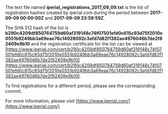 The text file named **iperial_registrations_2017_09_09.txt** is the list of registration hashes created by iperial.com during the period between **2017-09-09 00:00:00Z** and **2017-09-09 23:59:59Z**.

The SHA 512 hash of the list is **b290c4209df850764759d60af319148c74f07501efd0c615c93d75f2010e0551b9249bb3a69eae76c14928092c3afd7d82f1382ae4976046b7de2f82409e9b10** and the registration certificate for the list can be viewed at [https://www.iperial.com/cert/b290c4209df850764759d60af319148c74f07501efd0c615c93d75f2010e0551b9249bb3a69eae76c14928092c3afd7d82f1382ae4976046b7de2f82409e9b10](https://www.iperial.com/cert/b290c4209df850764759d60af319148c74f07501efd0c615c93d75f2010e0551b9249bb3a69eae76c14928092c3afd7d82f1382ae4976046b7de2f82409e9b10).

To find registrations for a different period, please see the corresponding commit.

For more information, please visit [https://www.iperial.com/](https://www.iperial.com/)
